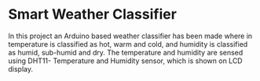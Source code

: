# Smart Weather Classifier

In this project an Arduino based weather classifier has been made where in temperature is classified as hot, warm and cold, and humidity is classified as humid, sub-humid and dry. The temperature and humidity are sensed using DHT11- Temperature and Humidity sensor, which is shown on LCD display.
